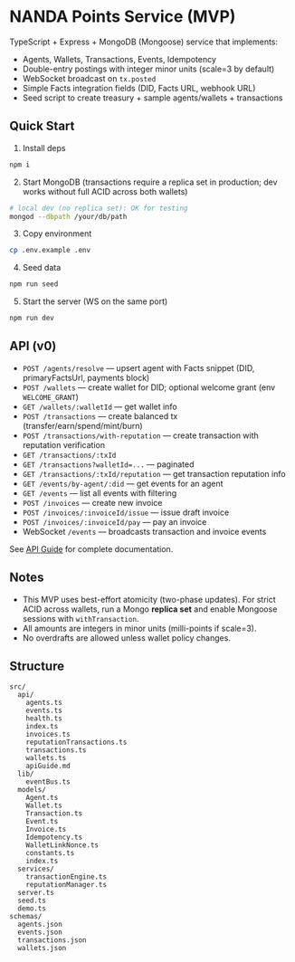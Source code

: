 # NANDA Points Service (MVP)

TypeScript + Express + MongoDB (Mongoose) service that implements:

-   Agents, Wallets, Transactions, Events, Idempotency
-   Double-entry postings with integer minor units (scale=3 by default)
-   WebSocket broadcast on `tx.posted`
-   Simple Facts integration fields (DID, Facts URL, webhook URL)
-   Seed script to create treasury + sample agents/wallets + transactions

## Quick Start

1. Install deps

```bash
npm i
```

2. Start MongoDB (transactions require a replica set in production; dev works without full ACID across both wallets)

```bash
# local dev (no replica set): OK for testing
mongod --dbpath /your/db/path
```

3. Copy environment

```bash
cp .env.example .env
```

4. Seed data

```bash
npm run seed
```

5. Start the server (WS on the same port)

```bash
npm run dev
```

## API (v0)

-   `POST /agents/resolve` — upsert agent with Facts snippet (DID, primaryFactsUrl, payments block)
-   `POST /wallets` — create wallet for DID; optional welcome grant (env `WELCOME_GRANT`)
-   `GET /wallets/:walletId` — get wallet info
-   `POST /transactions` — create balanced tx (transfer/earn/spend/mint/burn)
-   `POST /transactions/with-reputation` — create transaction with reputation verification
-   `GET /transactions/:txId`
-   `GET /transactions?walletId=...` — paginated
-   `GET /transactions/:txId/reputation` — get transaction reputation info
-   `GET /events/by-agent/:did` — get events for an agent
-   `GET /events` — list all events with filtering
-   `POST /invoices` — create new invoice
-   `POST /invoices/:invoiceId/issue` — issue draft invoice
-   `POST /invoices/:invoiceId/pay` — pay an invoice
-   WebSocket `/events` — broadcasts transaction and invoice events

See [API Guide](src/api/apiGuide.md) for complete documentation.

## Notes

-   This MVP uses best-effort atomicity (two-phase updates). For strict ACID across wallets, run a Mongo **replica set** and enable Mongoose sessions with `withTransaction`.
-   All amounts are integers in minor units (milli-points if scale=3).
-   No overdrafts are allowed unless wallet policy changes.

## Structure

```
src/
  api/
    agents.ts
    events.ts
    health.ts
    index.ts
    invoices.ts
    reputationTransactions.ts
    transactions.ts
    wallets.ts
    apiGuide.md
  lib/
    eventBus.ts
  models/
    Agent.ts
    Wallet.ts
    Transaction.ts
    Event.ts
    Invoice.ts
    Idempotency.ts
    WalletLinkNonce.ts
    constants.ts
    index.ts
  services/
    transactionEngine.ts
    reputationManager.ts
  server.ts
  seed.ts
  demo.ts
schemas/
  agents.json
  events.json
  transactions.json
  wallets.json
```
